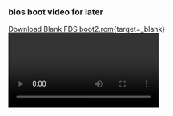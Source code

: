 ### bios boot video for later

[Download Blank FDS boot2.rom](files/boot2.rom){target=_blank}
![type:video](videos/fdsbios.mp4)